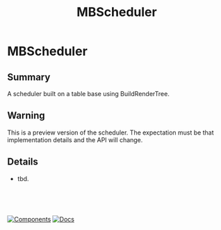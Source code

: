 ﻿---
uid: C.MBScheduler
title: MBScheduler
---
# MBScheduler

## Summary

A scheduler built on a table base using BuildRenderTree.

## Warning

This is a preview version of the scheduler. The expectation must be that implementation details and the API will change.

## Details

- tbd.

&nbsp;

&nbsp;

[![Components](https://img.shields.io/static/v1?label=Components&message=Plus&color=red)](xref:A.PlusComponents)
[![Docs](https://img.shields.io/static/v1?label=API%20Documentation&message=MBScheduler&color=brightgreen)](xref:Material.Blazor.MBScheduler)